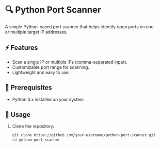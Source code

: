 # 🔍 Python Port Scanner

A simple Python-based port scanner that helps identify open ports on one or multiple target IP addresses.

## ⚡ Features
- Scan a single IP or multiple IPs (comma-separated input).
- Customizable port range for scanning.
- Lightweight and easy to use.

## 📜 Prerequisites
- Python 3.x installed on your system.

## 🚀 Usage

1. Clone the repository:
   ```bash
   git clone https://github.com/your-username/python-port-scanner.git
   cd python-port-scanner
